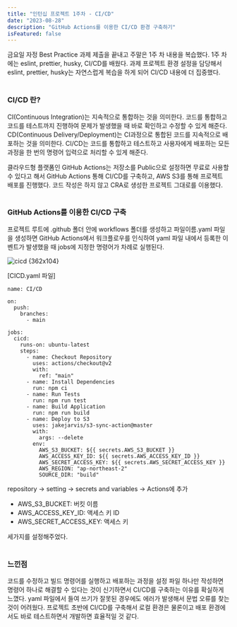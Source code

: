 ```yaml
---
title: "인턴십 프로젝트 1주차 - CI/CD"
date: "2023-08-28"
description: "GitHub Actions를 이용한 CI/CD 환경 구축하기"
isFeatured: false
---
```


금요일 자정 Best Practice 과제 제출을 끝내고 주말은 1주 차 내용을 복습했다. 1주 차에는 eslint, prettier, husky, CI/CD를 배웠다. 과제 프로젝트 환경 설정을 담당해서 eslint, prettier, husky는 자연스럽게 복습을 하게 되어 CI/CD 내용에 더 집중했다.  
&nbsp;

### CI/CD 란?

CI(Continuous Integration)는 지속적으로 통합하는 것을 의미한다. 코드를 통합하고 코드를 테스트까지 진행하여 문제가 발생했을 때 바로 확인하고 수정할 수 있게 해준다. CD(Continuous Delivery/Deployment)는 CI과정으로 통합된 코드를 지속적으로 배포하는 것을 의미한다. CI/CD는 코드를 통합하고 테스트하고 사용자에게 배포하는 모든 과정을 한 번의 명령어 입력으로 처리할 수 있게 해준다.

클라우드형 플랫폼인 GitHub Actions는 저장소를 Public으로 설정하면 무료로 사용할 수 있다고 해서 GitHub Actions 통해 CI/CD를 구축하고, AWS S3를 통해 프로젝트 배포를 진행했다. 코드 작성은 하지 않고 CRA로 생성한 프로젝트 그대로를 이용했다.  
&nbsp;

### GitHub Actions를 이용한 CI/CD 구축

프로젝트 루트에 .github 폴더 안에 workflows 폴더를 생성하고 파일이름.yaml 파일을 생성하면 GitHub Actions에서 워크플로우를 인식하여 yaml 파일 내에서 등록한 이벤트가 발생했을 때 jobs에 지정한 명령어가 차례로 실행된다.

![cicd {362x104}](https://velog.velcdn.com/images/somin/post/972d0da0-4bed-40d8-b3e7-7a654bac9a08/image.png)

[CICD.yaml 파일]

```tsx
name: CI/CD

on:
  push:
    branches:
      - main

jobs:
  cicd:
    runs-on: ubuntu-latest
    steps:
      - name: Checkout Repository
        uses: actions/checkout@v2
        with:
          ref: "main"
      - name: Install Dependencies
        run: npm ci
      - name: Run Tests
        run: npm run test
      - name: Build Application
        run: npm run build
      - name: Deploy to S3
        uses: jakejarvis/s3-sync-action@master
        with:
          args: --delete
        env:
          AWS_S3_BUCKET: ${{ secrets.AWS_S3_BUCKET }}
          AWS_ACCESS_KEY_ID: ${{ secrets.AWS_ACCESS_KEY_ID }}
          AWS_SECRET_ACCESS_KEY: ${{ secrets.AWS_SECRET_ACCESS_KEY }}
          AWS_REGION: "ap-northeast-2"
          SOURCE_DIR: "build"
```

repository → setting → secrets and variables → Actions에 추가

- AWS_S3_BUCKET: 버킷 이름
- AWS_ACCESS_KEY_ID: 액세스 키 ID
- AWS_SECRET_ACCESS_KEY: 액세스 키

세가지를 설정해주었다.  
&nbsp;

### 느낀점

코드를 수정하고 빌드 명령어를 실행하고 배포하는 과정을 설정 파일 하나만 작성하면 명령어 하나로 해결할 수 있다는 것이 신기하면서 CI/CD를 구축하는 이유를 확실하게 느꼈다. yaml 파일에서 들여 쓰기가 잘못된 경우에도 에러가 발생해서 문법 오류를 찾는 것이 어려웠다. 프로젝트 초반에 CI/CD를 구축해서 로컬 환경은 물론이고 배포 환경에서도 바로 테스트하면서 개발하면 효율적일 것 같다.
